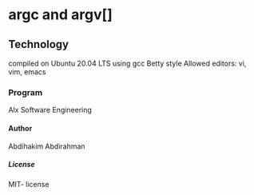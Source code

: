 # argc and argv[]

## Technology
compiled on Ubuntu 20.04 LTS using gcc
Betty style
Allowed editors: vi, vim, emacs

### Program
Alx Software Engineering

#### Author
Abdihakim Abdirahman

##### License
MIT- license